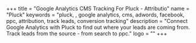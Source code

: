 +++
title = "Google Analytics CMS Tracking For Pluck - Attributio"
name = "Pluck"
keywords = "pluck, , google analytics, cms, adwords, facebook, ppc, attribution, track leads, conversion tracking"
description = "Connect Google Analytics with Pluck to find out where your leads are coming from. Track leads from the source - from search to ppc."
logo = ""
+++
